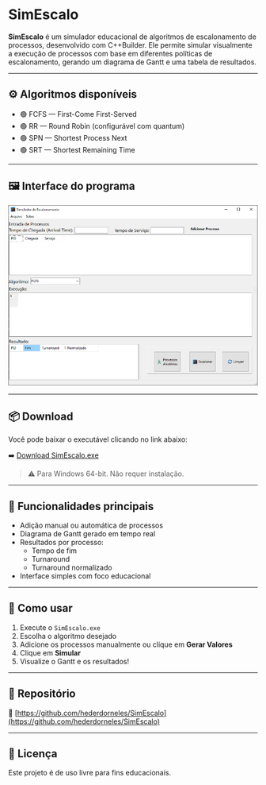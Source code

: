 # SimEscalo

**SimEscalo** é um simulador educacional de algoritmos de escalonamento de processos, desenvolvido com C++Builder. 
Ele permite simular visualmente a execução de processos com base em diferentes políticas de escalonamento, gerando um diagrama de Gantt e uma tabela de resultados.

---

## ⚙️ Algoritmos disponíveis

- 🟢 FCFS — First-Come First-Served  
- 🟢 RR — Round Robin (configurável com quantum)  
- 🟢 SPN — Shortest Process Next  
- 🟢 SRT — Shortest Remaining Time

---

## 🖼️ Interface do programa

![Print do SimEscalo](imagens/screenshot.png)

---

## 📦 Download

Você pode baixar o executável clicando no link abaixo:

➡️ [Download SimEscalo.exe](https://raw.githubusercontent.com/hederdorneles/SimEscalo/refs/heads/master/Win64/Debug/SimEscalo.exe)

> ⚠️ Para Windows 64-bit. Não requer instalação.

---

## 🧪 Funcionalidades principais

- Adição manual ou automática de processos
- Diagrama de Gantt gerado em tempo real
- Resultados por processo:
  - Tempo de fim
  - Turnaround
  - Turnaround normalizado
- Interface simples com foco educacional

---

## 🚀 Como usar

1. Execute o `SimEscalo.exe`
2. Escolha o algoritmo desejado
3. Adicione os processos manualmente ou clique em **Gerar Valores**
4. Clique em **Simular**
5. Visualize o Gantt e os resultados!

---

## 🔗 Repositório

📁 [https://github.com/hederdorneles/SimEscalo](https://github.com/hederdorneles/SimEscalo)

---

## 📜 Licença

Este projeto é de uso livre para fins educacionais.
